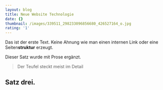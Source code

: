 ```yaml
---
layout: blog
title: Neue Website Technologie
date: {}
thumbnail: /images/339511_298233096856680_426527164_o.jpg
rating: '1'
---
```

Das ist der erste Text. Keine Ahnung wie man einen internen Link oder eine Seiten**struktur** erzeugt.

Dieser Satz wurde mit Prose ergänzt.

> Der Teufel steckt meist im Detail

## Satz drei.
